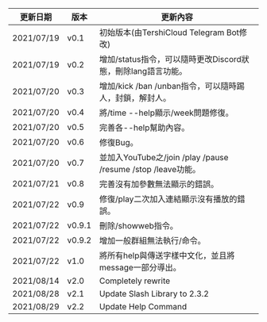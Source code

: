 | 更新日期 | 版本 | 更新內容 |
|-----|-----|-----|
| 2021/07/19 | v0.1 | 初始版本(由TershiCloud Telegram Bot修改) |
| 2021/07/19 | v0.2 | 增加/status指令，可以隨時更改Discord狀態，刪除lang語言功能。 |
| 2021/07/20 | v0.3 | 增加/kick /ban /unban指令，可以隨時踢人，封鎖，解封人。 |
| 2021/07/20 | v0.4 | 將/time --help顯示/week問題修復。 |
| 2021/07/20 | v0.5 | 完善各--help幫助內容。 |
| 2021/07/20 | v0.6 | 修復Bug。 |
| 2021/07/20 | v0.7 | 並加入YouTube之/join /play /pause /resume /stop /leave功能。 |
| 2021/07/21 | v0.8 | 完善沒有加參數無法顯示的錯誤。 |
| 2021/07/22 | v0.9 | 修復/play二次加入連結顯示沒有播放的錯誤。 |
| 2021/07/22 | v0.9.1 | 刪除/showweb指令。 |
| 2021/07/22 | v0.9.2 | 增加一般群組無法執行/命令。 |
| 2021/07/22 | v1.0 | 將所有help與傳送字樣中文化，並且將message一部分導出。 |
| 2021/08/14 | v2.0 | Completely rewrite |
| 2021/08/28 | v2.1 | Update Slash Library to 2.3.2|
| 2021/08/29 | v2.2 | Update Help Command |
